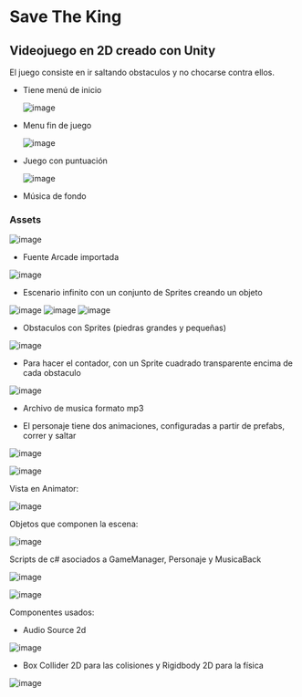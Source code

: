 # Save The King 
## Videojuego en 2D creado con Unity


El juego consiste en ir saltando obstaculos y no chocarse contra ellos.

- Tiene menú de inicio

   ![image](https://user-images.githubusercontent.com/115562158/224695846-0a14815d-62c1-4c0c-9851-b0e686f5d7a9.png)
   
- Menu fin de juego

   ![image](https://user-images.githubusercontent.com/115562158/224695905-120eefd2-92f5-419b-a40e-490f855354c3.png)
   
- Juego con puntuación

   ![image](https://user-images.githubusercontent.com/115562158/224696119-093af39c-b233-4dca-b086-b385b66fcf3b.png)
   
- Música de fondo



### Assets

![image](https://user-images.githubusercontent.com/115562158/224703274-157998e9-eada-4d93-8244-7e519eb646a5.png)

- Fuente Arcade importada

![image](https://user-images.githubusercontent.com/115562158/224699049-28fb8b0c-fdaf-4998-862b-fc91cb4aadc4.png)

- Escenario infinito con un conjunto de Sprites creando un objeto
 
 ![image](https://user-images.githubusercontent.com/115562158/224700440-26f348c1-43ae-4c9e-9727-7d77c8375953.png)
 ![image](https://user-images.githubusercontent.com/115562158/224700530-658a3acc-fe42-4bc9-a7cf-a0ad906fc9f9.png)
 ![image](https://user-images.githubusercontent.com/115562158/224700704-830889a7-df38-491b-8224-d482d734399e.png)


- Obstaculos con Sprites (piedras grandes y pequeñas)

![image](https://user-images.githubusercontent.com/115562158/224701025-b1966486-5ba9-4351-b64f-a5da3a4c5d70.png)

- Para hacer el contador, con un Sprite cuadrado transparente encima de cada obstaculo

![image](https://user-images.githubusercontent.com/115562158/224701300-e3452958-d156-4754-b1eb-13b5fbdd0fdc.png)


- Archivo de musica formato mp3

- El personaje tiene dos animaciones, configuradas a partir de prefabs, correr y saltar

![image](https://user-images.githubusercontent.com/115562158/224701959-2e8ba486-fa8a-4da6-a07d-6a03f68b8456.png)

![image](https://user-images.githubusercontent.com/115562158/224702045-10f33807-0b32-462c-85d7-025d66cc2e67.png)

Vista en Animator:

![image](https://user-images.githubusercontent.com/115562158/224702194-a38d793f-e5ea-4d52-b4fb-0acb5f1a4f27.png)

Objetos que componen la escena:

![image](https://user-images.githubusercontent.com/115562158/224703434-6b7611ce-5486-4bf2-b2e9-bb808a8295ea.png)

Scripts de c# asociados a GameManager, Personaje y MusicaBack

![image](https://user-images.githubusercontent.com/115562158/224703731-683db236-e521-45bc-8172-c771fd1a69ae.png)

![image](https://user-images.githubusercontent.com/115562158/224703807-ad49a9bc-72b5-4d10-ba98-0e607b9e5831.png)

Componentes usados:

- Audio Source 2d

![image](https://user-images.githubusercontent.com/115562158/224704030-bbb46772-a63f-4427-aab1-898f897a2f5b.png)

- Box Collider 2D para las colisiones y Rigidbody 2D  para la física

![image](https://user-images.githubusercontent.com/115562158/224704416-84440849-1aaa-4714-9409-2ad2c4df8310.png)
















